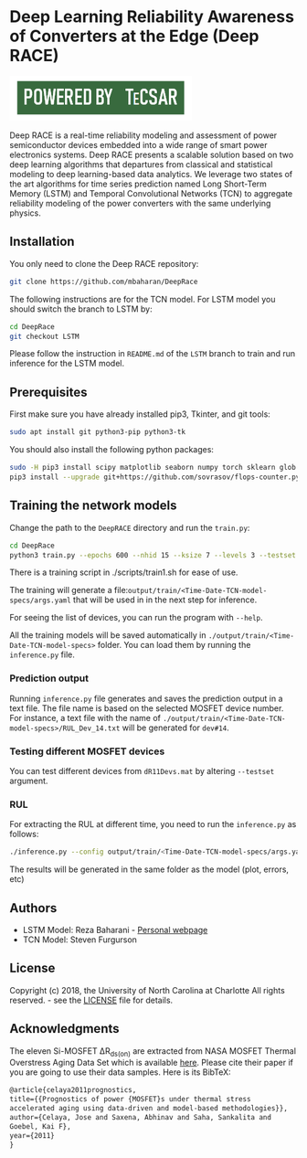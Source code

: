 # Deep Learning Reliability Awareness of Converters at the Edge (Deep RACE)
![POWERED BY TeCSAR](https://raw.githubusercontent.com/TeCSAR-UNCC/Deep_RACE/master/logo/tecsarPowerBy.png)

Deep RACE is a real-time reliability modeling and assessment of power semiconductor devices embedded into a wide range of smart power electronics systems. Deep RACE presents a scalable solution based on two deep learning algorithms that departures from classical and statistical modeling to deep learning-based data analytics. We leverage two states of the art algorithms for time series prediction named Long Short-Term Memory (LSTM) and Temporal Convolutional Networks (TCN) to aggregate reliability modeling of the power converters with the same underlying physics.

  
## Installation
You only need to clone the Deep RACE repository:
```bash
git clone https://github.com/mbaharan/DeepRace
```
The following instructions are for the TCN model. For LSTM model you should switch the branch to LSTM by:
```bash
cd DeepRace
git checkout LSTM
```
Please follow the instruction in `README.md` of the `LSTM` branch to train and run inference for the LSTM model.

## Prerequisites
First make sure you have already installed pip3, Tkinter, and git tools:
``` bash
sudo apt install git python3-pip python3-tk
```
You should also install the following python packages:
```bash
sudo -H pip3 install scipy matplotlib seaborn numpy torch sklearn glob shutil
pip3 install --upgrade git+https://github.com/sovrasov/flops-counter.pytorch.git
```

## Training the network models
Change the path to the `DeepRACE` directory and run the `train.py`:
```bash
cd DeepRace
python3 train.py --epochs 600 --nhid 15 --ksize 7 --levels 3 --testset 0 --dropout 0
```
There is a training script in ./scripts/train1.sh for ease of use.

The training will generate a file:`output/train/<Time-Date-TCN-model-specs/args.yaml` that will be used in in the next step for inference.

For seeing the list of devices, you can run the program with `--help`.


All the training models will be saved automatically in `./output/train/<Time-Date-TCN-model-specs>` folder. You can load them by running the `inference.py` file.

### Prediction output
Running `inference.py` file generates and saves the prediction output in a text file. The file name is based on the selected MOSFET device number. For instance, a text file with the name of `./output/train/<Time-Date-TCN-model-specs>/RUL_Dev_14.txt` will be generated for `dev#14`.

### Testing different MOSFET devices
You can test different devices from `dR11Devs.mat` by altering `--testset` argument.

### RUL
For extracting the RUL at different time, you need to run the `inference.py` as follows:
```bash
./inference.py --config output/train/<Time-Date-TCN-model-specs/args.yaml  --rul-time 130 139 151 161 170 175 180 185 189
```
The results will be generated in the same folder as the model (plot, errors, etc)


## Authors
* LSTM Model: Reza Baharani - [Personal webpage](https://rbaharani.com/)
* TCN  Model: Steven Furgurson

## License
Copyright (c) 2018, the University of North Carolina at Charlotte All rights reserved. - see the [LICENSE](https://raw.githubusercontent.com/TeCSAR-UNCC/Deep_RACE/master/LICENSE) file for details.
## Acknowledgments

The eleven Si-MOSFET ΔR<sub>ds(on)</sub> are extracted from NASA MOSFET Thermal Overstress Aging Data Set which is available [here](https://ti.arc.nasa.gov/tech/dash/groups/pcoe/prognostic-data-repository/). Please cite their paper if you are going to use their data samples. Here is its BibTeX:
```
@article{celaya2011prognostics,
title={{Prognostics of power {MOSFET}s under thermal stress accelerated aging using data-driven and model-based methodologies}},
author={Celaya, Jose and Saxena, Abhinav and Saha, Sankalita and Goebel, Kai F},
year={2011}
}
```
